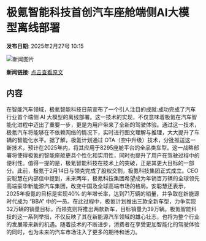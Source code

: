 # 极氪智能科技首创汽车座舱端侧AI大模型离线部署

**发布日期**: 2025年2月27号 10:15

![新闻图片](https://pic.chinaz.com/picmap/thumb/202209011119173190_0.jpg)

**新闻链接**: [点击查看原文](https://www.aibase.com/zh/news/15773)

## 内容

在智能汽车领域，极氪智能科技日前宣布了一个引人注目的成就:成功完成了汽车行业首个端侧 AI 大模型的离线部署。这一技术的实现，不仅意味着极氪在汽车智能化进程中迈出了重要一步，更是为用户带来了全新的驾驶体验。通过这一技术，极氪汽车将能够在不依赖网络的情况下，实时进行图文理解与推理，大大提升了车辆的智能化水平。据了解，极氪计划通过 OTA（空中升级）技术，分批推送这一新技术，预计在2025年内，将其应用于8295座舱平台的全品类车型。这一战略部署将使得极氪的智能座舱更具个性化和实用性，同时也提升了用户在驾驶过程中的便利性。值得一提的是，极氪智能科技在技术上的突破，正是其更大目标的一部分。此前，极氪于2月14日与领克完成了股权交割，极氪科技集团正式成立。CEO 安聪慧在内部信中提到，未来两年，极氪科技集团希望成为年销百万辆的全球领先高端豪华新能源汽车集团，改变中国及全球高端市场的格局。安聪慧还表示，2025年极氪的目标是实现40% 的年增长率，达到71万辆的销量，并争取在新能源时代成为 “BBA” 中的一员。在此过程中，极氪计划推出三款全新车型，力争实现32万辆的销量目标，而领克则将推出两款新车，目标销量为39万辆。极氪智能科技的这一系列举措，不仅反映了其在新能源汽车领域的雄心壮志，也将为整个行业的发展带来新的机遇。随着技术的不断进步，消费者在享受更加智能化的驾驶体验的同时，也为未来的汽车市场注入了更多的期待和活力。
